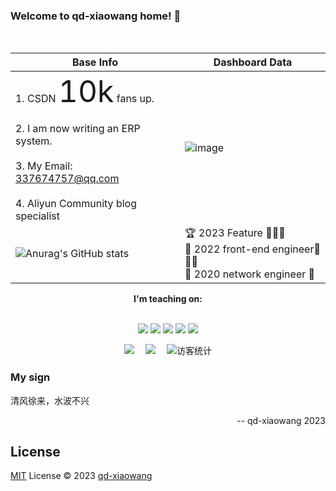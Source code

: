 <h3> Welcome to qd-xiaowang home! 👋 </h3> <br/>

| Base Info                                                    | Dashboard Data                                               |
| ------------------------------------------------------------ | ------------------------------------------------------------ |
| 1. CSDN <font size=15>10k</font> fans up.<br/><br/>2. I am now writing an ERP system.<br/><br/>3. My Email: 337674757@qq.com<br/><br/>4. Aliyun Community blog  specialist<br/> | ![image](https://user-images.githubusercontent.com/64092346/212252487-e7d013fe-fb86-4ba5-ba39-268a1f2b691e.png)
![Anurag's GitHub stats](https://github-readme-stats.vercel.app/api?username=qd-xiaowang&show_icons=true&theme=buefy) | 🏆 2023 Feature 💎💎💎<br>🥇 2022 front-end engineer👑👑👑<br>🏅 2020 network engineer 🦄 |

<div align="center"><b>I'm teaching on:</b></div><br/>

<div align="center">
  
![](https://img.shields.io/badge/-Vue-brightgreen)  ![](https://img.shields.io/badge/-Python-red) ![](https://img.shields.io/badge/-TypeScript-blue) ![](https://img.shields.io/badge/-JaveScript-yellow) ![](https://img.shields.io/badge/-Nodejs-success)

</div>

<!-- profile logo 个人资料徽标 -->
<div align="center">
  <a href="https://blog.csdn.net/weixin_44001222/"><img src="https://img.shields.io/badge/CSDN-论坛-c32136" /></a>&emsp;
  <a href="https://space.bilibili.com/403725157/"><img src="https://img.shields.io/badge/bilibili-B站-ff69b4" /></a>&emsp;
<!-- visitor statistics logo 访客数统计徽标 -->
  <img src="https://visitor-badge.glitch.me/badge?page_id=qd-xiaowang.visitor-badge&left_color=gray&right_color=pink" alt="访客统计" /></div>

### My sign

清风徐来，水波不兴

<div align="right">-- qd-xiaowang 2023</div>

## License

[MIT](./LICENSE) License © 2023 [qd-xiaowang](https://github.com/qd-xiaowang)
